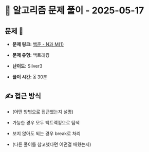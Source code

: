 # 📝 알고리즘 문제 풀이 - 2025-05-17

## 문제 📖

- **문제 링크:** [백준 - N과 M(1)](https://www.acmicpc.net/problem/15649)

- **문제 유형:** 백트래킹

- **난이도:** Silver3

- **풀이 시간:** ⏳ 30분

## ✍ 접근 방식

- (어떤 방법으로 접근했는지 설명)
- 가능한 경우 모두 백트랙킹으로 탐색
- 보지 않아도 되는 경우 break로 처리

- (다른 풀이를 참고했다면 어떤걸 배웠는지)
